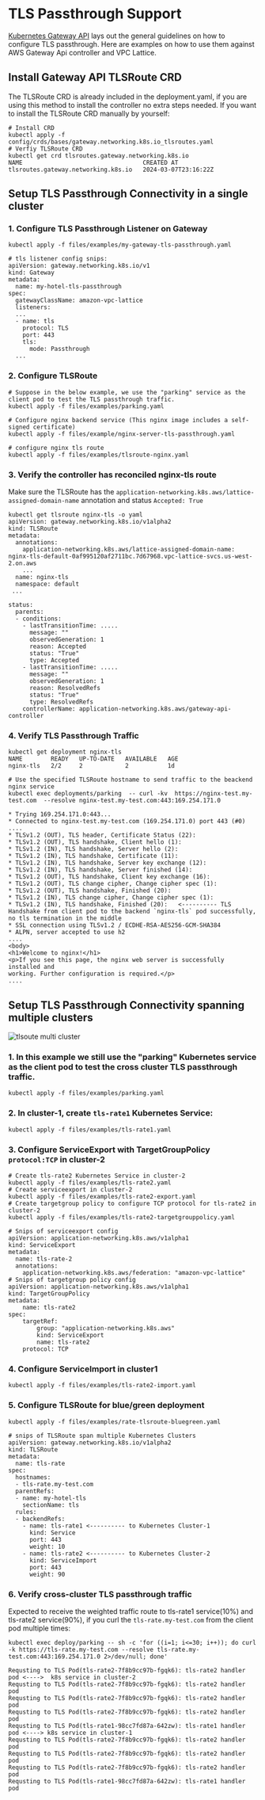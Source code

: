 # TLS Passthrough Support 

[Kubernetes Gateway API](https://gateway-api.sigs.k8s.io/guides/tls/) lays out the general guidelines on how to configure TLS passthrough. Here are examples on how to use them against AWS Gateway Api controller and VPC Lattice.

## Install Gateway API TLSRoute CRD

The TLSRoute CRD is already included in the deployment.yaml, if you are using this method to install the controller no extra steps needed.
If you want to install the TLSRoute CRD manually by yourself:
```
# Install CRD
kubectl apply -f config/crds/bases/gateway.networking.k8s.io_tlsroutes.yaml
# Verfiy TLSRoute CRD 
kubectl get crd tlsroutes.gateway.networking.k8s.io 
NAME                                  CREATED AT
tlsroutes.gateway.networking.k8s.io   2024-03-07T23:16:22Z
```

## Setup TLS Passthrough Connectivity in a single cluster

### 1. Configure TLS Passthrough Listener on Gateway

```
kubectl apply -f files/examples/my-gateway-tls-passthrough.yaml
```

```
# tls listener config snips:
apiVersion: gateway.networking.k8s.io/v1
kind: Gateway
metadata:
  name: my-hotel-tls-passthrough
spec:
  gatewayClassName: amazon-vpc-lattice
  listeners:
  ...
  - name: tls
    protocol: TLS 
    port: 443
    tls:
      mode: Passthrough 
  ...
```

### 2. Configure TLSRoute

```
# Suppose in the below example, we use the "parking" service as the client pod to test the TLS passthrough traffic.
kubectl apply -f files/examples/parking.yaml

# Configure nginx backend service (This nginx image includes a self-signed certificate)
kubectl apply -f files/example/nginx-server-tls-passthrough.yaml

# configure nginx tls route
kubectl apply -f files/examples/tlsroute-nginx.yaml

```

### 3. Verify the controller has reconciled nginx-tls route

Make sure the TLSRoute has the `application-networking.k8s.aws/lattice-assigned-domain-name` annotation and status `Accepted: True`
```
kubectl get tlsroute nginx-tls -o yaml
apiVersion: gateway.networking.k8s.io/v1alpha2
kind: TLSRoute
metadata:
  annotations:
    application-networking.k8s.aws/lattice-assigned-domain-name: nginx-tls-default-0af995120af2711bc.7d67968.vpc-lattice-svcs.us-west-2.on.aws
    ...
  name: nginx-tls
  namespace: default
 ...
 
status:
  parents:
  - conditions:
    - lastTransitionTime: .....
      message: ""
      observedGeneration: 1
      reason: Accepted
      status: "True"
      type: Accepted
    - lastTransitionTime: .....
      message: ""
      observedGeneration: 1
      reason: ResolvedRefs
      status: "True"
      type: ResolvedRefs
    controllerName: application-networking.k8s.aws/gateway-api-controller

```

### 4. Verify TLS Passthrough Traffic 

```
kubectl get deployment nginx-tls 
NAME        READY   UP-TO-DATE   AVAILABLE   AGE
nginx-tls   2/2     2            2           1d

# Use the specified TLSRoute hostname to send traffic to the beackend nginx service
kubectl exec deployments/parking  -- curl -kv  https://nginx-test.my-test.com  --resolve nginx-test.my-test.com:443:169.254.171.0

* Trying 169.254.171.0:443...
* Connected to nginx-test.my-test.com (169.254.171.0) port 443 (#0)
....
* TLSv1.2 (OUT), TLS header, Certificate Status (22):
* TLSv1.2 (OUT), TLS handshake, Client hello (1):
* TLSv1.2 (IN), TLS handshake, Server hello (2):
* TLSv1.2 (IN), TLS handshake, Certificate (11):
* TLSv1.2 (IN), TLS handshake, Server key exchange (12):
* TLSv1.2 (IN), TLS handshake, Server finished (14):
* TLSv1.2 (OUT), TLS handshake, Client key exchange (16):
* TLSv1.2 (OUT), TLS change cipher, Change cipher spec (1):
* TLSv1.2 (OUT), TLS handshake, Finished (20):    
* TLSv1.2 (IN), TLS change cipher, Change cipher spec (1):
* TLSv1.2 (IN), TLS handshake, Finished (20):   <---------- TLS Handshake from client pod to the backend `nginx-tls` pod successfully, no tls termination in the middle
* SSL connection using TLSv1.2 / ECDHE-RSA-AES256-GCM-SHA384
* ALPN, server accepted to use h2
....
<body>
<h1>Welcome to nginx!</h1>
<p>If you see this page, the nginx web server is successfully installed and
working. Further configuration is required.</p>
....

```

## Setup TLS Passthrough Connectivity spanning multiple clusters


![tlsoute multi cluster](../images/tlsroute-multi-cluster.png)

### 1. In this example we still use the "parking" Kubernetes service as the client pod to test the cross cluster TLS passthrough traffic.
```
kubectl apply -f files/examples/parking.yaml
```

### 2. In cluster-1, create `tls-rate1` Kubernetes Service:
```
kubectl apply -f files/examples/tls-rate1.yaml
```

### 3. Configure ServiceExport with TargetGroupPolicy `protocol:TCP` in cluster-2

```
# Create tls-rate2 Kubernetes Service in cluster-2
kubectl apply -f files/examples/tls-rate2.yaml
# Create serviceexport in cluster-2
kubectl apply -f files/examples/tls-rate2-export.yaml
# Create targetgroup policy to configure TCP protocol for tls-rate2 in cluster-2
kubectl apply -f files/examples/tls-rate2-targetgrouppolicy.yaml
```

```
# Snips of serviceexport config
apiVersion: application-networking.k8s.aws/v1alpha1
kind: ServiceExport
metadata:
  name: tls-rate-2
  annotations:
    application-networking.k8s.aws/federation: "amazon-vpc-lattice"
# Snips of targetgroup policy config
apiVersion: application-networking.k8s.aws/v1alpha1
kind: TargetGroupPolicy
metadata:
    name: tls-rate2
spec:
    targetRef:
        group: "application-networking.k8s.aws"
        kind: ServiceExport
        name: tls-rate2
    protocol: TCP
```

### 4.  Configure ServiceImport in cluster1

```
kubectl apply -f files/examples/tls-rate2-import.yaml
```

### 5. Configure TLSRoute for blue/green deployment

```
kubectl apply -f files/examples/rate-tlsroute-bluegreen.yaml

# snips of TLSRoute span multiple Kubernetes Clusters
apiVersion: gateway.networking.k8s.io/v1alpha2
kind: TLSRoute
metadata:
  name: tls-rate
spec:
  hostnames:
  - tls-rate.my-test.com
  parentRefs:
  - name: my-hotel-tls
    sectionName: tls
  rules:
  - backendRefs:
    - name: tls-rate1 <---------- to Kubernetes Cluster-1
      kind: Service
      port: 443
      weight: 10
    - name: tls-rate2 <---------- to Kubernetes Cluster-2
      kind: ServiceImport
      port: 443
      weight: 90  
```
### 6. Verify cross-cluster TLS passthrough traffic

Expected to receive the weighted traffic route to tls-rate1 service(10%) and tls-rate2 service(90%), if you curl the `tls-rate.my-test.com` from the client pod multiple times:
```
kubectl exec deploy/parking -- sh -c 'for ((i=1; i<=30; i++)); do curl -k https://tls-rate.my-test.com --resolve tls-rate.my-test.com:443:169.254.171.0 2>/dev/null; done'

Requsting to TLS Pod(tls-rate2-7f8b9cc97b-fgqk6): tls-rate2 handler pod <---->  k8s service in cluster-2
Requsting to TLS Pod(tls-rate2-7f8b9cc97b-fgqk6): tls-rate2 handler pod
Requsting to TLS Pod(tls-rate2-7f8b9cc97b-fgqk6): tls-rate2 handler pod
Requsting to TLS Pod(tls-rate2-7f8b9cc97b-fgqk6): tls-rate2 handler pod
Requsting to TLS Pod(tls-rate1-98cc7fd87a-642zw): tls-rate1 handler pod <----> k8s service in cluster-1
Requsting to TLS Pod(tls-rate2-7f8b9cc97b-fgqk6): tls-rate2 handler pod
Requsting to TLS Pod(tls-rate2-7f8b9cc97b-fgqk6): tls-rate2 handler pod
Requsting to TLS Pod(tls-rate2-7f8b9cc97b-fgqk6): tls-rate2 handler pod
Requsting to TLS Pod(tls-rate1-98cc7fd87a-642zw): tls-rate1 handler pod
```
